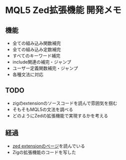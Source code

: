 # MQL5 Zed拡張機能 開発メモ

## 機能

- 全ての組み込み関数補完
- 全ての組み込み定数補完
- すべてのキーワード補完
- include関連の補完・ジャンプ
- ユーザー定義関数補完・ジャンプ
- 各種文法に対応

## TODO

- zigのextensionのソースコードを読んで雰囲気を掴む
- そもそもMQL5の文法を調べる
- どのようにZedの拡張機能で実現するかを考える

## 経過

- [zed extensionのページ](https://zed.dev/docs/extensions/languages)を読んでいる
- Zigの拡張機能のコードを写した
